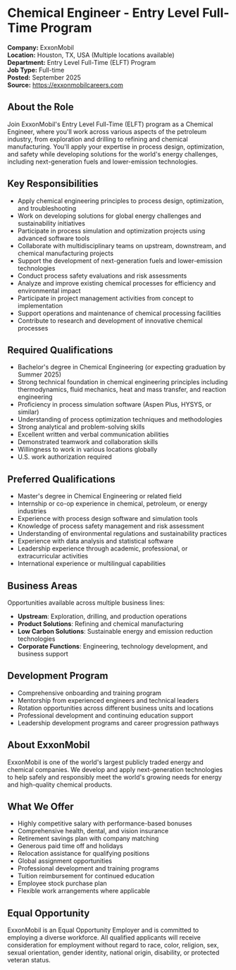 # Chemical Engineer - Entry Level Full-Time Program

**Company:** ExxonMobil  
**Location:** Houston, TX, USA (Multiple locations available)  
**Department:** Entry Level Full-Time (ELFT) Program  
**Job Type:** Full-time  
**Posted:** September 2025  
**Source:** https://exxonmobilcareers.com

## About the Role

Join ExxonMobil's Entry Level Full-Time (ELFT) program as a Chemical Engineer, where you'll work across various aspects of the petroleum industry, from exploration and drilling to refining and chemical manufacturing. You'll apply your expertise in process design, optimization, and safety while developing solutions for the world's energy challenges, including next-generation fuels and lower-emission technologies.

## Key Responsibilities

- Apply chemical engineering principles to process design, optimization, and troubleshooting
- Work on developing solutions for global energy challenges and sustainability initiatives
- Participate in process simulation and optimization projects using advanced software tools
- Collaborate with multidisciplinary teams on upstream, downstream, and chemical manufacturing projects
- Support the development of next-generation fuels and lower-emission technologies
- Conduct process safety evaluations and risk assessments
- Analyze and improve existing chemical processes for efficiency and environmental impact
- Participate in project management activities from concept to implementation
- Support operations and maintenance of chemical processing facilities
- Contribute to research and development of innovative chemical processes

## Required Qualifications

- Bachelor's degree in Chemical Engineering (or expecting graduation by Summer 2025)
- Strong technical foundation in chemical engineering principles including thermodynamics, fluid mechanics, heat and mass transfer, and reaction engineering
- Proficiency in process simulation software (Aspen Plus, HYSYS, or similar)
- Understanding of process optimization techniques and methodologies
- Strong analytical and problem-solving skills
- Excellent written and verbal communication abilities
- Demonstrated teamwork and collaboration skills
- Willingness to work in various locations globally
- U.S. work authorization required

## Preferred Qualifications

- Master's degree in Chemical Engineering or related field
- Internship or co-op experience in chemical, petroleum, or energy industries
- Experience with process design software and simulation tools
- Knowledge of process safety management and risk assessment
- Understanding of environmental regulations and sustainability practices
- Experience with data analysis and statistical software
- Leadership experience through academic, professional, or extracurricular activities
- International experience or multilingual capabilities

## Business Areas

Opportunities available across multiple business lines:
- **Upstream**: Exploration, drilling, and production operations
- **Product Solutions**: Refining and chemical manufacturing
- **Low Carbon Solutions**: Sustainable energy and emission reduction technologies
- **Corporate Functions**: Engineering, technology development, and business support

## Development Program

- Comprehensive onboarding and training program
- Mentorship from experienced engineers and technical leaders
- Rotation opportunities across different business units and locations
- Professional development and continuing education support
- Leadership development programs and career progression pathways

## About ExxonMobil

ExxonMobil is one of the world's largest publicly traded energy and chemical companies. We develop and apply next-generation technologies to help safely and responsibly meet the world's growing needs for energy and high-quality chemical products.

## What We Offer

- Highly competitive salary with performance-based bonuses
- Comprehensive health, dental, and vision insurance
- Retirement savings plan with company matching
- Generous paid time off and holidays
- Relocation assistance for qualifying positions
- Global assignment opportunities
- Professional development and training programs
- Tuition reimbursement for continued education
- Employee stock purchase plan
- Flexible work arrangements where applicable

## Equal Opportunity

ExxonMobil is an Equal Opportunity Employer and is committed to employing a diverse workforce. All qualified applicants will receive consideration for employment without regard to race, color, religion, sex, sexual orientation, gender identity, national origin, disability, or protected veteran status.